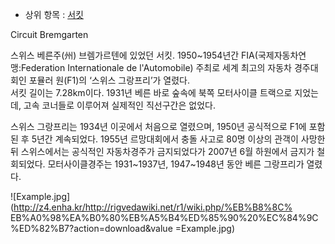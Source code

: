   * 상위 항목 : [서킷](%EC%84%9C%ED%82%B7.md)  

Circuit Bremgarten

스위스 베른주(州) 브렘가르텐에 있었던 서킷. 1950~1954년간 FIA(국제자동차연맹:Federation Internationale de
l'Automobile) 주최로 세계 최고의 자동차 경주대회인 포뮬러 원(F1)의 ‘스위스 그랑프리’가 열렸다.  
서킷 길이는 7.28km이다. 1931년 베른 바로 숲속에 북쪽 모터사이클 트랙으로 지었는데, 고속 코너들로 이루어져 실제적인 직선구간은
없었다.

스위스 그랑프리는 1934년 이곳에서 처음으로 열렸으며, 1950년 공식적으로 F1에 포함된 후 5년간 계속되었다. 1955년 르망대회에서
충돌 사고로 80명 이상의 관객이 사망한 뒤 스위스에서는 공식적인 자동차경주가 금지되었다가 2007년 6월 하원에서 금지가 철회되었다.
모터사이클경주는 1931~1937년, 1947~1948년 동안 베른 그랑프리가 열렸다.

![Example.jpg](http://z4.enha.kr/http://rigvedawiki.net/r1/wiki.php/%EB%B8%8C%
EB%A0%98%EA%B0%80%EB%A5%B4%ED%85%90%20%EC%84%9C%ED%82%B7?action=download&value
=Example.jpg)

